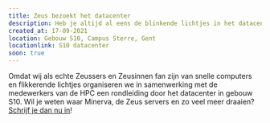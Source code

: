 ```yaml
---
title: Zeus bezoekt het datacenter
description: Heb je altijd al eens de blinkende lichtjes in het datacenter van dichtbij willen zien? Dit is je kans!
created_at: 17-09-2021
location: Gebouw S10, Campus Sterre, Gent
locationlink: S10 datacenter
soon: true
---
```


Omdat wij als echte Zeussers en Zeusinnen fan zijn van snelle computers en flikkerende lichtjes organiseren we in samenwerking met de medewerkers van de HPC een rondleiding door het datacenter in gebouw S10. Wil je weten waar Minerva, de Zeus servers en zo veel meer draaien? [Schrijf je dan nu in](https://event.fkgent.be/events/218)!